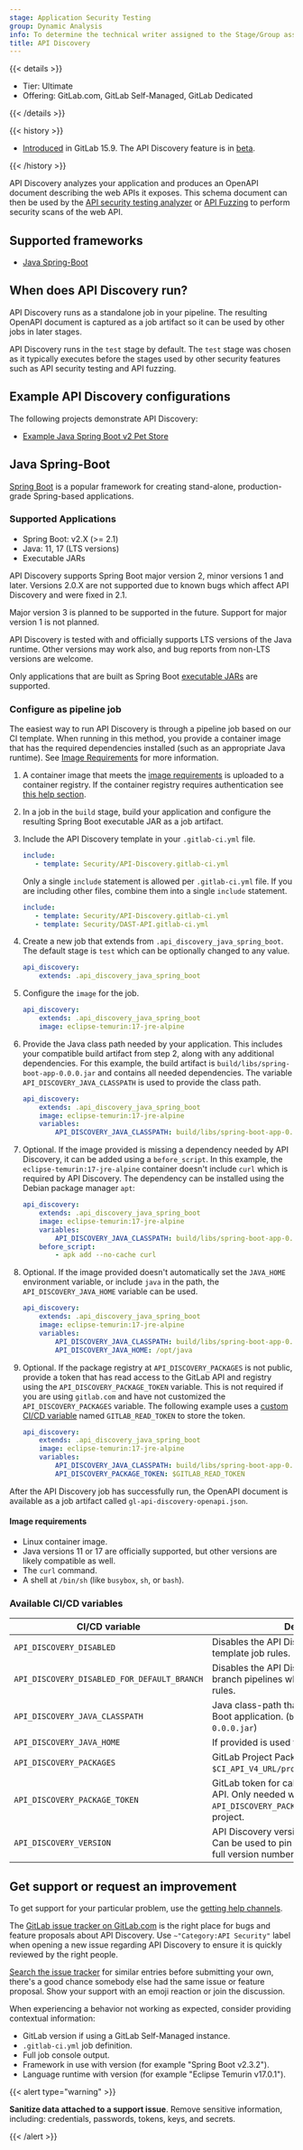 ```yaml
---
stage: Application Security Testing
group: Dynamic Analysis
info: To determine the technical writer assigned to the Stage/Group associated with this page, see https://handbook.gitlab.com/handbook/product/ux/technical-writing/#assignments
title: API Discovery
---
```


{{< details >}}

- Tier: Ultimate
- Offering: GitLab.com, GitLab Self-Managed, GitLab Dedicated

{{< /details >}}

{{< history >}}

- [Introduced](https://gitlab.com/groups/gitlab-org/-/epics/9302) in GitLab 15.9. The API Discovery feature is in [beta](../../../../policy/development_stages_support.md).

{{< /history >}}

API Discovery analyzes your application and produces an OpenAPI document describing the web APIs it exposes. This schema document can then be used by the [API security testing analyzer](../../api_security_testing/_index.md) or [API Fuzzing](../../api_fuzzing/_index.md) to perform security scans of the web API.

## Supported frameworks

- [Java Spring-Boot](#java-spring-boot)

## When does API Discovery run?

API Discovery runs as a standalone job in your pipeline. The resulting OpenAPI document is captured as a job artifact so it can be used by other jobs in later stages.

API Discovery runs in the `test` stage by default. The `test` stage was chosen as it typically executes before the stages used by other security features such as API security testing and API fuzzing.

## Example API Discovery configurations

The following projects demonstrate API Discovery:

- [Example Java Spring Boot v2 Pet Store](https://gitlab.com/gitlab-org/security-products/demos/api-discovery/java-spring-boot-v2-petstore)

## Java Spring-Boot

[Spring Boot](https://spring.io/projects/spring-boot/) is a popular framework for creating stand-alone, production-grade Spring-based applications.

### Supported Applications

- Spring Boot: v2.X (>= 2.1)
- Java: 11, 17 (LTS versions)
- Executable JARs

API Discovery supports Spring Boot major version 2, minor versions 1 and later. Versions 2.0.X are not supported due to known bugs which affect API Discovery and were fixed in 2.1.

Major version 3 is planned to be supported in the future. Support for major version 1 is not planned.

API Discovery is tested with and officially supports LTS versions of the Java runtime. Other versions may work also, and bug reports from non-LTS versions are welcome.

Only applications that are built as Spring Boot [executable JARs](https://docs.spring.io/spring-boot/redirect.html?page=executable-jar#appendix.executable-jar.nested-jars.jar-structure) are supported.

### Configure as pipeline job

The easiest way to run API Discovery is through a pipeline job based on our CI template.
When running in this method, you provide a container image that has the required dependencies installed (such as an appropriate Java runtime). See [Image Requirements](#image-requirements) for more information.

1. A container image that meets the [image requirements](#image-requirements) is uploaded to a container registry. If the container registry requires authentication see [this help section](../../../../ci/docker/using_docker_images.md#access-an-image-from-a-private-container-registry).
1. In a job in the `build` stage, build your application and configure the resulting Spring Boot executable JAR as a job artifact.
1. Include the API Discovery template in your `.gitlab-ci.yml` file.

   ```yaml
   include:
      - template: Security/API-Discovery.gitlab-ci.yml
   ```

   Only a single `include` statement is allowed per `.gitlab-ci.yml` file. If you are including other files, combine them into a single `include` statement.

   ```yaml
   include:
      - template: Security/API-Discovery.gitlab-ci.yml
      - template: Security/DAST-API.gitlab-ci.yml
   ```

1. Create a new job that extends from `.api_discovery_java_spring_boot`. The default stage is `test` which can be optionally changed to any value.

   ```yaml
   api_discovery:
       extends: .api_discovery_java_spring_boot
   ```

1. Configure the `image` for the job.

   ```yaml
   api_discovery:
       extends: .api_discovery_java_spring_boot
       image: eclipse-temurin:17-jre-alpine
   ```

1. Provide the Java class path needed by your application. This includes your compatible build
   artifact from step 2, along with any additional dependencies. For this example, the build artifact
   is `build/libs/spring-boot-app-0.0.0.jar` and contains all needed dependencies. The variable
   `API_DISCOVERY_JAVA_CLASSPATH` is used to provide the class path.

   ```yaml
   api_discovery:
       extends: .api_discovery_java_spring_boot
       image: eclipse-temurin:17-jre-alpine
       variables:
           API_DISCOVERY_JAVA_CLASSPATH: build/libs/spring-boot-app-0.0.0.jar
   ```

1. Optional. If the image provided is missing a dependency needed by API Discovery, it can be added
   using a `before_script`. In this example, the `eclipse-temurin:17-jre-alpine` container doesn't include
   `curl` which is required by API Discovery. The dependency can be installed using the Debian
   package manager `apt`:

   ```yaml
   api_discovery:
       extends: .api_discovery_java_spring_boot
       image: eclipse-temurin:17-jre-alpine
       variables:
           API_DISCOVERY_JAVA_CLASSPATH: build/libs/spring-boot-app-0.0.0.jar
       before_script:
           - apk add --no-cache curl
   ```

1. Optional. If the image provided doesn't automatically set the `JAVA_HOME` environment variable,
   or include `java` in the path, the `API_DISCOVERY_JAVA_HOME` variable can be used.

   ```yaml
   api_discovery:
       extends: .api_discovery_java_spring_boot
       image: eclipse-temurin:17-jre-alpine
       variables:
           API_DISCOVERY_JAVA_CLASSPATH: build/libs/spring-boot-app-0.0.0.jar
           API_DISCOVERY_JAVA_HOME: /opt/java
   ```

1. Optional. If the package registry at `API_DISCOVERY_PACKAGES` is not public, provide a token that
   has read access to the GitLab API and registry using the `API_DISCOVERY_PACKAGE_TOKEN` variable.
   This is not required if you are using `gitlab.com` and have not customized the `API_DISCOVERY_PACKAGES`
   variable. The following example uses a
   [custom CI/CD variable](../../../../ci/variables/_index.md#define-a-cicd-variable-in-the-ui) named
   `GITLAB_READ_TOKEN` to store the token.

   ```yaml
   api_discovery:
       extends: .api_discovery_java_spring_boot
       image: eclipse-temurin:17-jre-alpine
       variables:
           API_DISCOVERY_JAVA_CLASSPATH: build/libs/spring-boot-app-0.0.0.jar
           API_DISCOVERY_PACKAGE_TOKEN: $GITLAB_READ_TOKEN
   ```

After the API Discovery job has successfully run, the OpenAPI document is available as a job artifact called `gl-api-discovery-openapi.json`.

#### Image requirements

- Linux container image.
- Java versions 11 or 17 are officially supported, but other versions are likely compatible as well.
- The `curl` command.
- A shell at `/bin/sh` (like `busybox`, `sh`, or `bash`).

### Available CI/CD variables

| CI/CD variable                              | Description        |
|---------------------------------------------|--------------------|
| `API_DISCOVERY_DISABLED`                    | Disables the API Discovery job when using template job rules. |
| `API_DISCOVERY_DISABLED_FOR_DEFAULT_BRANCH` | Disables the API Discovery job for default branch pipelines when using template job rules. |
| `API_DISCOVERY_JAVA_CLASSPATH`              | Java class-path that includes target Spring Boot application. (`build/libs/sample-0.0.0.jar`) |
| `API_DISCOVERY_JAVA_HOME`                   | If provided is used to set `JAVA_HOME`. |
| `API_DISCOVERY_PACKAGES`                    | GitLab Project Package API Prefix (defaults to `$CI_API_V4_URL/projects/42503323/packages`). |
| `API_DISCOVERY_PACKAGE_TOKEN`               | GitLab token for calling the GitLab package API. Only needed when `API_DISCOVERY_PACKAGES` is set to a non-public project. |
| `API_DISCOVERY_VERSION`                     | API Discovery version to use (defaults to `1`). Can be used to pin a version by providing the full version number `1.1.0`. |

## Get support or request an improvement

To get support for your particular problem, use the [getting help channels](https://about.gitlab.com/get-help/).

The [GitLab issue tracker on GitLab.com](https://gitlab.com/gitlab-org/gitlab/-/issues) is the right place for bugs and feature proposals about API Discovery.
Use `~"Category:API Security"` label when opening a new issue regarding API Discovery to ensure it is quickly reviewed by the right people.

[Search the issue tracker](https://gitlab.com/gitlab-org/gitlab/-/issues) for similar entries before submitting your own, there's a good chance somebody else had the same issue or feature proposal. Show your support with an emoji reaction or join the discussion.

When experiencing a behavior not working as expected, consider providing contextual information:

- GitLab version if using a GitLab Self-Managed instance.
- `.gitlab-ci.yml` job definition.
- Full job console output.
- Framework in use with version (for example "Spring Boot v2.3.2").
- Language runtime with version (for example "Eclipse Temurin v17.0.1").
<!-- - Scanner log file is available as a job artifact named `gl-api-discovery.log`. -->

{{< alert type="warning" >}}

**Sanitize data attached to a support issue**. Remove sensitive information, including: credentials, passwords, tokens, keys, and secrets.

{{< /alert >}}
